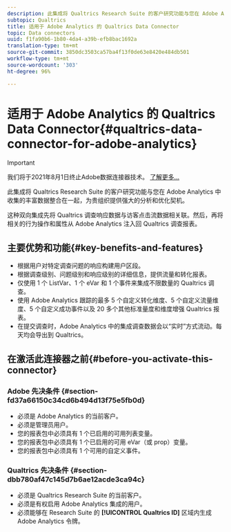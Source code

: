```yaml
---
description: 此集成将 Qualtrics Research Suite 的客户研究功能与您在 Adobe Analytics 中收集的丰富数据整合在一起，为贵组织提供强大的分析和优化契机。
subtopic: Qualtrics
title: 适用于 Adobe Analytics 的 Qualtrics Data Connector
topic: Data connectors
uuid: f1fa90b6-1b80-4da4-a39b-efb8bac1692a
translation-type: tm+mt
source-git-commit: 3850dc3503ca57ba4f13f0de63e8420e484db501
workflow-type: tm+mt
source-wordcount: '303'
ht-degree: 96%

---
```



# 适用于 Adobe Analytics 的 Qualtrics Data Connector{#qualtrics-data-connector-for-adobe-analytics}

>[!IMPORTANT]
>
>我们将于2021年8月1日终止Adobe数据连接器技术。 [了解更多...](/help/import/data-connectors/data-connectors-eol.md)

此集成将 Qualtrics Research Suite 的客户研究功能与您在 Adobe Analytics 中收集的丰富数据整合在一起，为贵组织提供强大的分析和优化契机。

这种双向集成先将 Qualtrics 调查响应数据与访客点击流数据相关联。然后，再将相关的行为操作和属性从 Adobe Analytics 注入回 Qualtrics 调查报表。

## 主要优势和功能{#key-benefits-and-features}

* 根据用户对特定调查问题的响应构建用户区段。
* 根据调查级别、问题级别和响应级别的详细信息，提供流量和转化报表。
* 仅使用 1 个 ListVar、1 个 eVar 和 1 个事件来集成不限数量的 Qualtrics 调查。
* 使用 Adobe Analytics 跟踪的最多 5 个自定义转化维度、5 个自定义流量维度、5 个自定义成功事件以及 20 多个其他标准量度和维度增强 Qualtrics 报表。
* 在提交调查时，Adobe Analytics 中的集成调查数据会以“实时”方式流动。每天均会导出到 Qualtrics。

## 在激活此连接器之前{#before-you-activate-this-connector}

### Adobe 先决条件 {#section-fd37a66150c34cd6b494d13f75e5fb0d}

* 必须是 Adobe Analytics 的当前客户。
* 必须是管理员用户。
* 您的报表包中必须具有 1 个已启用的可用列表变量。
* 您的报表包中必须具有 1 个已启用的可用 eVar（或 prop）变量。
* 您的报表包中必须具有 1 个可用的自定义事件。

### Qualtrics 先决条件 {#section-dbb780af47c145d7b6ae12acde3ca94c}

* 必须是 Qualtrics Research Suite 的当前客户。
* 必须是有权启用 Adobe Analytics 集成的用户。
* 必须能够在 Research Suite 的 **[!UICONTROL Qualtrics ID]** 区域内生成 Adobe Analytics 令牌。

